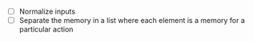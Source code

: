- [ ] Normalize inputs 
- [ ] Separate the memory in a list where each element is a memory for a particular action

